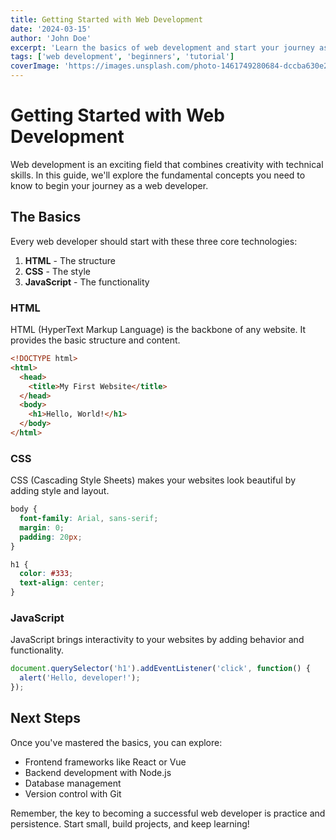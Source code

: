 ```yaml
---
title: Getting Started with Web Development
date: '2024-03-15'
author: 'John Doe'
excerpt: 'Learn the basics of web development and start your journey as a developer.'
tags: ['web development', 'beginners', 'tutorial']
coverImage: 'https://images.unsplash.com/photo-1461749280684-dccba630e2f6?w=800&auto=format&fit=crop&q=60'
---
```


# Getting Started with Web Development

Web development is an exciting field that combines creativity with technical skills. In this guide, we'll explore the fundamental concepts you need to know to begin your journey as a web developer.

## The Basics

Every web developer should start with these three core technologies:

1. **HTML** - The structure
2. **CSS** - The style
3. **JavaScript** - The functionality

### HTML

HTML (HyperText Markup Language) is the backbone of any website. It provides the basic structure and content.

```html
<!DOCTYPE html>
<html>
  <head>
    <title>My First Website</title>
  </head>
  <body>
    <h1>Hello, World!</h1>
  </body>
</html>
```

### CSS

CSS (Cascading Style Sheets) makes your websites look beautiful by adding style and layout.

```css
body {
  font-family: Arial, sans-serif;
  margin: 0;
  padding: 20px;
}

h1 {
  color: #333;
  text-align: center;
}
```

### JavaScript

JavaScript brings interactivity to your websites by adding behavior and functionality.

```javascript
document.querySelector('h1').addEventListener('click', function() {
  alert('Hello, developer!');
});
```

## Next Steps

Once you've mastered the basics, you can explore:

- Frontend frameworks like React or Vue
- Backend development with Node.js
- Database management
- Version control with Git

Remember, the key to becoming a successful web developer is practice and persistence. Start small, build projects, and keep learning!
